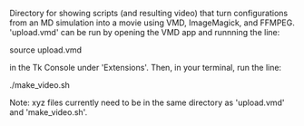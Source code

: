 Directory for showing scripts (and resulting video) that turn configurations from an MD simulation into a movie using VMD, ImageMagick, and FFMPEG. 
'upload.vmd' can be run by opening the VMD app and runnning the line:

source upload.vmd

in the Tk Console under 'Extensions'. Then, in your terminal, run the line: 

./make_video.sh

Note: xyz files currently need to be in the same directory as 'upload.vmd' and 'make_video.sh'.
